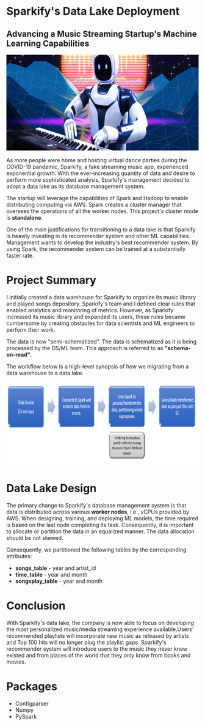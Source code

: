 # Sparkify's Data Lake Deployment
## Advancing a Music Streaming Startup's Machine Learning Capabilities

<img src="https://github.com/Morgan-Sell/data-lake-music-streaming-app/blob/main/img/robot_keyboard.jpg" width="800" height="250">

As more people were home and hosting virtual dance parties during the COVID-19 pandemic, Sparkify, a fake streaming music app, experienced exponential growth. With the ever-increasing quantity of data and desire to perform more sophisticated analysis, Sparkify's management decided to adopt a data lake as its database management system.

The startup will leverage the capabilities of Spark and Hadoop to enable distributing computing via AWS. Spark creates a cluster manager that oversees the operations of all the worker nodes. This project's cluster mode is **standalone**.

One of the main justifications for transitioning to a data lake is that Sparkify is heavily investing in its recommender system and other ML capabilities. Management wants to develop the industry's best recommender system. By using Spark, the recommender system can be trained at a substantially faster rate.

# Project Summary
I initially created a data warehouse for Sparkify to organize its music library and played songs depository. Sparkify's team and I defined clear rules that enabled analytics and monitoring of metrics. However, as Sparkify increased its music library and expanded its users, these rules became cumbersome by creating obstacles for data scientists and ML engineers to perform their work.

The data is now "semi-schematized". The data is schematized as it is being processed by the DS/ML team. This approach is referred to as **"schema-on-read"**.

The workflow below is a high-level synopsis of how we migrating from a data warehouse to a data lake.

<p align="center">
    <img src="https://github.com/Morgan-Sell/data-lake-music-streaming-app/blob/main/img/etl_flow_chart.png" width="750" height="220">
</p>

# Data Lake Design
The primary change to Sparkify's database management system is that data is distributed across various **worker nodes**, i.e., vCPUs provided by AWS. When designing, training, and deploying ML models, the time required is based on the last node completing its task. Consequently, it is important to allocate or partition the data in an equalized manner. The data allocation should be not skewed.

Consequently, we partitioned the following tables by the corresponding attributes:

- **songs_table** - year and artist_id
- **time_table** - year and month
- **songsplay_table** - year and month

# Conclusion
With Sparkify's data lake, the company is now able to focus on developing the most personalized music/media streaming experience available.Users' recommended playlists will incorporate new music as released by artists and Top 100 hits will no longer plug the playlist gaps. Sparkify's recommender system will introduce users to the music they never knew existed and from places of the world that they only know from books and movies.

# Packages
- Configparser
- Numpy
- PySpark




